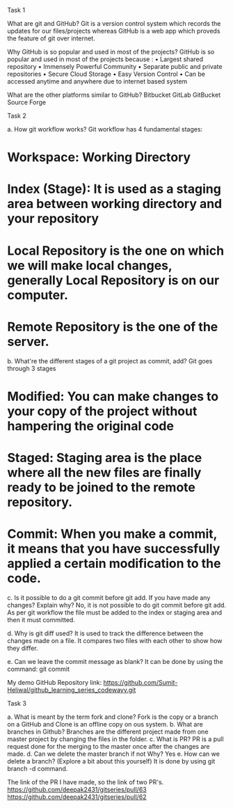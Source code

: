 Task 1


What are git and GitHub?
Git is a version control system which records the updates for our files/projects whereas GitHub is a web app which proveds the feature of git over internet.

Why GitHub is so popular and used in most of the projects?
GitHub is so popular and used in most of the projects because :
    • Largest shared repository
    • Immensely Powerful Community
    • Separate public and private repositories
    • Secure Cloud Storage
    • Easy Version Control
    • Can be accessed anytime and anywhere due to internet based system

What are the other platforms similar to GitHub?
Bitbucket
GitLab
GitBucket
Source Forge


Task 2


a. How git workflow works?
	 Git workflow has 4 fundamental stages: 
# Workspace: Working Directory 
# Index (Stage): It is used as a staging area between working directory and your repository
# Local Repository is the one on which we will make local changes, generally Local Repository is on our computer.
# Remote Repository is the one of the server.

b. What're the different stages of a git project as commit, add?
	Git goes through 3 stages
# Modified: You can make changes to your copy of the project without hampering the original code 
# Staged: Staging area is the place where all the new files are finally ready to be joined to the remote repository.
# Commit: When you make a commit, it means that you have successfully applied a certain modification to the code.

c. Is it possible to do a git commit before git add. If you have made any changes? Explain why?
	 No, it is not possible to do git commit before git add. As per git workflow the file must be added to the index or staging area and then it must committed.

d. Why is git diff used?
	 It is used to track the difference between the changes made on a file. It compares two files with each other to show how they differ.

e. Can we leave the commit message as blank?
	 It can be done by using the command: git commit 

My demo GitHub Repository link:
https://github.com/Sumit-Heliwal/github_learning_series_codewayy.git

Task 3

a. What is meant by the term fork and clone?
	Fork is the copy or a branch on a GitHub and Clone is an offline copy on ous system.
b. What are branches in Github?
	Branches are the different project made from one master project by changing the files in the folder.
c. What is PR?
	PR is a pull request done for the merging to the master once after the changes are made.
d. Can we delete the master branch if not Why?
	Yes 
e. How can we delete a branch? (Explore a bit about this yourself)
	It is done by using git branch -d command.

The link of the PR I have made, so the link of two PR's.
https://github.com/deepak2431/gitseries/pull/63
https://github.com/deepak2431/gitseries/pull/62


